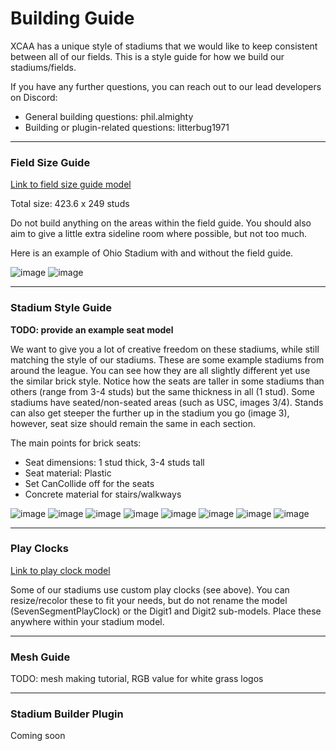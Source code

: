 # Building Guide

XCAA has a unique style of stadiums that we would like to keep consistent between all of our fields. This is a style guide for how we build our stadiums/fields.

If you have any further questions, you can reach out to our lead developers on Discord:
- General building questions: phil.almighty
- Building or plugin-related questions: litterbug1971

---

### Field Size Guide

[Link to field size guide model](https://github.com/cyberplanet1870/xcaa/blob/main/assets/XCAA_Field_Guide.rbxm)

Total size: 423.6 x 249 studs

Do not build anything on the areas within the field guide. You should also aim to give a little extra sideline room where possible, but not too much.

Here is an example of Ohio Stadium with and without the field guide.

![image](https://github.com/cyberplanet1870/xcaa/assets/123999017/71eec08e-e33e-4664-9791-08d2361fb6e1)
![image](https://github.com/cyberplanet1870/xcaa/assets/123999017/d584527c-8e22-4a38-b3b8-d49260e612ac)

---

### Stadium Style Guide

**TODO: provide an example seat model**

We want to give you a lot of creative freedom on these stadiums, while still matching the style of our stadiums.
These are some example stadiums from around the league. You can see how they are all slightly different yet use the similar brick style. 
Notice how the seats are taller in some stadiums than others (range from 3-4 studs) but the same thickness in all (1 stud).
Some stadiums have seated/non-seated areas (such as USC, images 3/4). 
Stands can also get steeper the further up in the stadium you go (image 3), however, seat size should remain the same in each section. 

The main points for brick seats:
- Seat dimensions: 1 stud thick, 3-4 studs tall
- Seat material: Plastic
- Set CanCollide off for the seats
- Concrete material for stairs/walkways

![image](https://github.com/cyberplanet1870/xcaa/assets/123999017/2e0df49a-82e9-4dc9-9218-09df22cc68c7)
![image](https://github.com/cyberplanet1870/xcaa/assets/123999017/3c5f7c8e-f2c1-49a9-abf1-aadbb3d67b26)
![image](https://github.com/cyberplanet1870/xcaa/assets/123999017/3b04e8b2-026f-49eb-bd18-3a1b0dbfe83c)
![image](https://github.com/cyberplanet1870/xcaa/assets/123999017/4c9d6667-55ca-4c7d-84c5-a6f2ff117105)
![image](https://github.com/cyberplanet1870/xcaa/assets/123999017/e703f4a4-fa74-4564-8afa-e80e6db23e02)
![image](https://github.com/cyberplanet1870/xcaa/assets/123999017/d4ff7fc3-2da9-4b1b-9add-bd393dcbe656)
![image](https://github.com/cyberplanet1870/xcaa/assets/123999017/63abd057-53c9-4673-8b26-9e503d3594a1)
![image](https://github.com/cyberplanet1870/xcaa/assets/123999017/eeb2f5d5-3695-48c3-8c1a-de331a1b87d8)

---

### Play Clocks

[Link to play clock model](https://github.com/cyberplanet1870/xcaa/blob/main/assets/PlayClock.rbxm)

Some of our stadiums use custom play clocks (see above). You can resize/recolor these to fit your needs, but do not rename the model (SevenSegmentPlayClock) or the Digit1 and Digit2 sub-models.
Place these anywhere within your stadium model.

---

### Mesh Guide
TODO: mesh making tutorial, RGB value for white grass logos

---

### Stadium Builder Plugin
Coming soon
